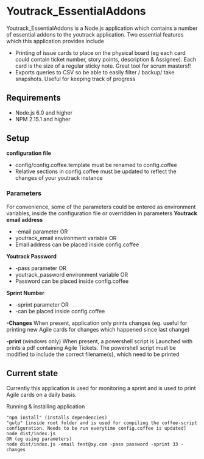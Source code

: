 # Youtrack_EssentialAddons

Youtrack_EssentialAddons is a Node.js application which contains a number of essential addons to the youtrack application. Two essential features which this application provides include
* Printing of issue cards to place on the physical board (eg each card could contain ticket number, story points, description & Assignee). Each card is the size of a regular sticky note. Great tool for scrum masters!!
* Exports queries to CSV so be able to easily filter / backup/ take snapshots. Useful for keeping track of progress



## Requirements

* Node.js 6.0 and higher
* NPM 2.15.1 and higher

## Setup

**configuration file**
* config/config.coffee.template must be renamed to config.coffee
* Relative sections in config.coffee must be updated to reflect the changes of your youtrack instance

### Parameters
For convenience, some of the parameters could be entered as environment variables, inside the configuration file or overridden in parameters
**Youtrack email address**
  * -email parameter OR
  * youtrack_email environment variable OR
  * Email address can be placed inside config.coffee


**Youtrack Password**
  * -pass parameter OR
  * youtrack_password environment variable OR
  * Password can be placed inside config.coffee


**Sprint Number**
  * -sprint parameter OR
  * -can be placed inside config.coffee

**-Changes**
When present, application only prints changes (eg. useful for printing new Agile cards for changes which happened since last change)

**-print** (windows only)
    When present, a powershell script is Launched with prints a pdf containing Agile Tickets. The powershell script must be modified to include the correct filename(s), which need to be printed


## Current state
Currently this application is used for monitoring a sprint and is used to print Agile cards on a daily basis.

Running & installing application
```
"npm install" (installs dependencies)
"gulp" [inside root folder and is used for compiling the coffee-script configuration. Needs to be run everytime config.coffee is updated]
node dist/index.js
OR (eg using parameters)
node dist/index.js -email test@xy.com -pass password -sprint 33 -changes
```
